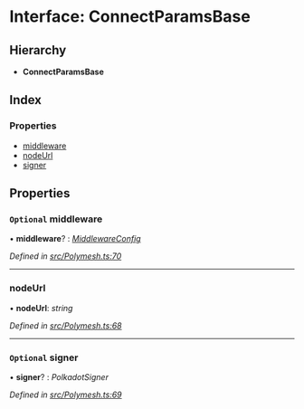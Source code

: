 # Interface: ConnectParamsBase

## Hierarchy

* **ConnectParamsBase**

## Index

### Properties

* [middleware](polymesh.connectparamsbase.md#optional-middleware)
* [nodeUrl](polymesh.connectparamsbase.md#nodeurl)
* [signer](polymesh.connectparamsbase.md#optional-signer)

## Properties

### `Optional` middleware

• **middleware**? : *[MiddlewareConfig](types.middlewareconfig.md)*

*Defined in [src/Polymesh.ts:70](https://github.com/PolymathNetwork/polymesh-sdk/blob/6d34df1/src/Polymesh.ts#L70)*

___

###  nodeUrl

• **nodeUrl**: *string*

*Defined in [src/Polymesh.ts:68](https://github.com/PolymathNetwork/polymesh-sdk/blob/6d34df1/src/Polymesh.ts#L68)*

___

### `Optional` signer

• **signer**? : *PolkadotSigner*

*Defined in [src/Polymesh.ts:69](https://github.com/PolymathNetwork/polymesh-sdk/blob/6d34df1/src/Polymesh.ts#L69)*
